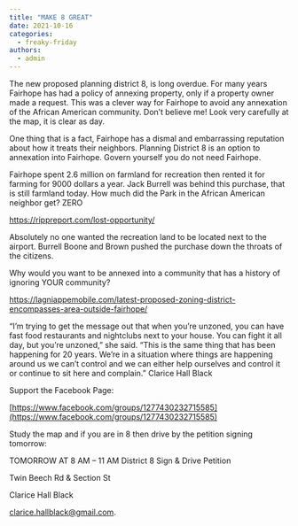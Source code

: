 ```yaml
---
title: "MAKE 8 GREAT"
date: 2021-10-16
categories: 
  - freaky-friday
authors: 
  - admin
---
```


The new proposed planning district 8, is long overdue. For many years Fairhope has had a policy of annexing property, only if a property owner made a request. This was a clever way for Fairhope to avoid any annexation of the African American community. Don’t believe me! Look very carefully at the map, it is clear as day.

One thing that is a fact, Fairhope has a dismal and embarrassing reputation about how it treats their neighbors. Planning District 8 is an option to annexation into Fairhope. Govern yourself you do not need Fairhope.

Fairhope spent 2.6 million on farmland for recreation then rented it for farming for 9000 dollars a year. Jack Burrell was behind this purchase, that is still farmland today. How much did the Park in the African American neighbor get? ZERO

https://rippreport.com/lost-opportunity/

Absolutely no one wanted the recreation land to be located next to the airport. Burrell Boone and Brown pushed the purchase down the throats of the citizens.

Why would you want to be annexed into a community that has a history of ignoring YOUR community?

https://lagniappemobile.com/latest-proposed-zoning-district-encompasses-area-outside-fairhope/

“I’m trying to get the message out that when you’re unzoned, you can have fast food restaurants and nightclubs next to your house. You can fight it all day, but you’re unzoned,” she said. “This is the same thing that has been happening for 20 years. We’re in a situation where things are happening around us we can’t control and we can either help ourselves and control it or continue to sit here and complain.” Clarice Hall Black

Support the Facebook Page:

[https://www.facebook.com/groups/1277430232715585](https://www.facebook.com/groups/1277430232715585)

Study the map and if you are in 8 then drive by the petition signing tomorrow:

TOMORROW AT 8 AM – 11 AM District 8 Sign & Drive Petition

Twin Beech Rd & Section St

Clarice Hall Black

clarice.hallblack@gmail.com.
